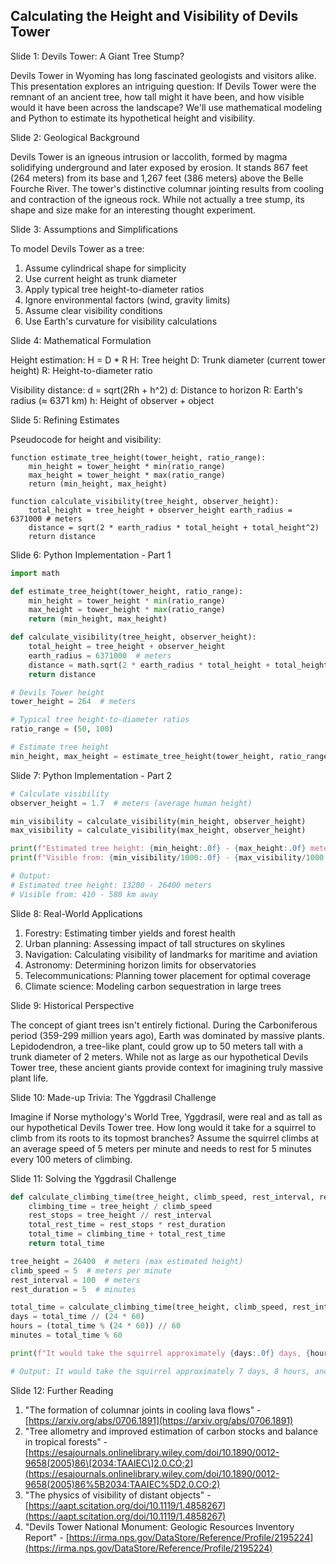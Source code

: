 ## Calculating the Height and Visibility of Devils Tower
Slide 1: Devils Tower: A Giant Tree Stump?

Devils Tower in Wyoming has long fascinated geologists and visitors alike. This presentation explores an intriguing question: If Devils Tower were the remnant of an ancient tree, how tall might it have been, and how visible would it have been across the landscape? We'll use mathematical modeling and Python to estimate its hypothetical height and visibility.

Slide 2: Geological Background

Devils Tower is an igneous intrusion or laccolith, formed by magma solidifying underground and later exposed by erosion. It stands 867 feet (264 meters) from its base and 1,267 feet (386 meters) above the Belle Fourche River. The tower's distinctive columnar jointing results from cooling and contraction of the igneous rock. While not actually a tree stump, its shape and size make for an interesting thought experiment.

Slide 3: Assumptions and Simplifications

To model Devils Tower as a tree:

1. Assume cylindrical shape for simplicity
2. Use current height as trunk diameter
3. Apply typical tree height-to-diameter ratios
4. Ignore environmental factors (wind, gravity limits)
5. Assume clear visibility conditions
6. Use Earth's curvature for visibility calculations

Slide 4: Mathematical Formulation

Height estimation: H = D \* R H: Tree height D: Trunk diameter (current tower height) R: Height-to-diameter ratio

Visibility distance: d = sqrt(2Rh + h^2) d: Distance to horizon R: Earth's radius (≈ 6371 km) h: Height of observer + object

Slide 5: Refining Estimates

Pseudocode for height and visibility:

```
function estimate_tree_height(tower_height, ratio_range): 
    min_height = tower_height * min(ratio_range)
    max_height = tower_height * max(ratio_range)
    return (min_height, max_height)

function calculate_visibility(tree_height, observer_height): 
    total_height = tree_height + observer_height earth_radius = 6371000 # meters 
    distance = sqrt(2 * earth_radius * total_height + total_height^2)
    return distance
```
Slide 6: Python Implementation - Part 1

```python
import math

def estimate_tree_height(tower_height, ratio_range):
    min_height = tower_height * min(ratio_range)
    max_height = tower_height * max(ratio_range)
    return (min_height, max_height)

def calculate_visibility(tree_height, observer_height):
    total_height = tree_height + observer_height
    earth_radius = 6371000  # meters
    distance = math.sqrt(2 * earth_radius * total_height + total_height**2)
    return distance

# Devils Tower height
tower_height = 264  # meters

# Typical tree height-to-diameter ratios
ratio_range = (50, 100)

# Estimate tree height
min_height, max_height = estimate_tree_height(tower_height, ratio_range)
```

Slide 7: Python Implementation - Part 2

```python
# Calculate visibility
observer_height = 1.7  # meters (average human height)

min_visibility = calculate_visibility(min_height, observer_height)
max_visibility = calculate_visibility(max_height, observer_height)

print(f"Estimated tree height: {min_height:.0f} - {max_height:.0f} meters")
print(f"Visible from: {min_visibility/1000:.0f} - {max_visibility/1000:.0f} km away")

# Output:
# Estimated tree height: 13200 - 26400 meters
# Visible from: 410 - 580 km away
```

Slide 8: Real-World Applications

1. Forestry: Estimating timber yields and forest health
2. Urban planning: Assessing impact of tall structures on skylines
3. Navigation: Calculating visibility of landmarks for maritime and aviation
4. Astronomy: Determining horizon limits for observatories
5. Telecommunications: Planning tower placement for optimal coverage
6. Climate science: Modeling carbon sequestration in large trees

Slide 9: Historical Perspective

The concept of giant trees isn't entirely fictional. During the Carboniferous period (359-299 million years ago), Earth was dominated by massive plants. Lepidodendron, a tree-like plant, could grow up to 50 meters tall with a trunk diameter of 2 meters. While not as large as our hypothetical Devils Tower tree, these ancient giants provide context for imagining truly massive plant life.

Slide 10: Made-up Trivia: The Yggdrasil Challenge

Imagine if Norse mythology's World Tree, Yggdrasil, were real and as tall as our hypothetical Devils Tower tree. How long would it take for a squirrel to climb from its roots to its topmost branches? Assume the squirrel climbs at an average speed of 5 meters per minute and needs to rest for 5 minutes every 100 meters of climbing.

Slide 11: Solving the Yggdrasil Challenge

```python
def calculate_climbing_time(tree_height, climb_speed, rest_interval, rest_duration):
    climbing_time = tree_height / climb_speed
    rest_stops = tree_height // rest_interval
    total_rest_time = rest_stops * rest_duration
    total_time = climbing_time + total_rest_time
    return total_time

tree_height = 26400  # meters (max estimated height)
climb_speed = 5  # meters per minute
rest_interval = 100  # meters
rest_duration = 5  # minutes

total_time = calculate_climbing_time(tree_height, climb_speed, rest_interval, rest_duration)
days = total_time // (24 * 60)
hours = (total_time % (24 * 60)) // 60
minutes = total_time % 60

print(f"It would take the squirrel approximately {days:.0f} days, {hours:.0f} hours, and {minutes:.0f} minutes to climb Yggdrasil.")

# Output: It would take the squirrel approximately 7 days, 8 hours, and 40 minutes to climb Yggdrasil.
```

Slide 12: Further Reading

1. "The formation of columnar joints in cooling lava flows" - [https://arxiv.org/abs/0706.1891](https://arxiv.org/abs/0706.1891)
2. "Tree allometry and improved estimation of carbon stocks and balance in tropical forests" - [https://esajournals.onlinelibrary.wiley.com/doi/10.1890/0012-9658(2005)86\[2034:TAAIEC\]2.0.CO;2](https://esajournals.onlinelibrary.wiley.com/doi/10.1890/0012-9658(2005)86%5B2034:TAAIEC%5D2.0.CO;2)
3. "The physics of visibility of distant objects" - [https://aapt.scitation.org/doi/10.1119/1.4858267](https://aapt.scitation.org/doi/10.1119/1.4858267)
4. "Devils Tower National Monument: Geologic Resources Inventory Report" - [https://irma.nps.gov/DataStore/Reference/Profile/2195224](https://irma.nps.gov/DataStore/Reference/Profile/2195224)

